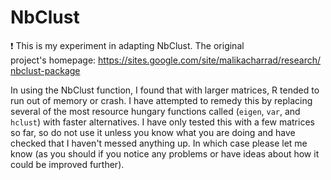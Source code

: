 # NbClust
:exclamation: This is my experiment in adapting  NbClust. The original project's homepage: https://sites.google.com/site/malikacharrad/research/nbclust-package  

In using the NbClust function, I found that with larger matrices, R tended to run out of memory or crash. I have attempted to remedy this by replacing several of the most resource hungary functions called (`eigen`, `var`, and `hclust`) with faster alternatives. I have only tested this with a few matrices so far, so do not use it unless you know what you are doing and have checked that I haven't messed anything up. In which case please let me know (as you should if you notice any problems or have ideas about how it could be improved further).
